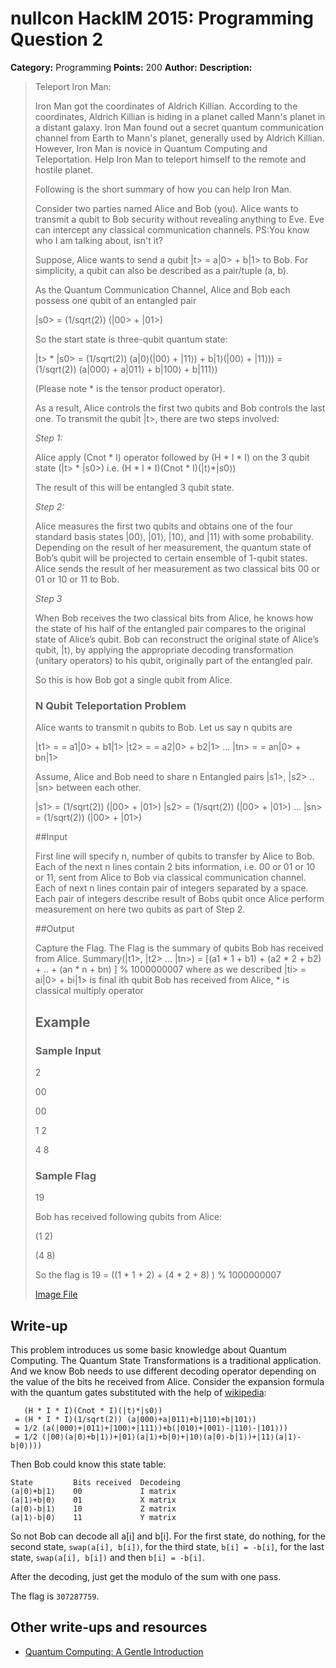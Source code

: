 # nullcon HackIM 2015: Programming Question 2

**Category:** Programming
**Points:** 200
**Author:**
**Description:**

>Teleport Iron Man:
>
>Iron Man got the coordinates of Aldrich Killian. According to the coordinates, Aldrich Killian is hiding in a planet called Mann's planet in a distant galaxy. Iron Man found out a secret quantum communication channel from Earth to Mann's planet, generally used by Aldrich Killian. However, Iron Man is novice in Quantum Computing and Teleportation. Help Iron Man to teleport himself to the remote and hostile planet.
>
>Following is the short summary of how you can help Iron Man.
>
>Consider two parties named Alice and Bob (you). Alice wants to transmit a qubit to Bob security without revealing anything to Eve. Eve can intercept any classical communication channels. PS:You know who I am talking about, isn't it?
>
>Suppose, Alice wants to send a qubit |t> = a|0> + b|1> to Bob. For simplicity, a qubit can also be described as a pair/tuple (a, b).
>
>As the Quantum Communication Channel, Alice and Bob each possess one qubit of an entangled pair
>
>|s0> = (1/sqrt(2)) (|00> + |01>)
>
>So the start state is three-qubit quantum state:
>
>|t> * |s0> = (1/sqrt(2)) (a|0⟩(|00⟩ + |11⟩) + b|1⟩(|00⟩ + |11⟩)) = (1/sqrt(2)) (a|000⟩ + a|011⟩ + b|100⟩ + b|111⟩)
>
>(Please note * is the tensor product operator).
>
>As a result, Alice controls the first two qubits and Bob controls the last one.
>To transmit the qubit |t>, there are two steps involved:
>
>*Step 1:*
>
>Alice apply (Cnot * I) operator followed by (H * I * I) on the 3 qubit state (|t> * |s0>) i.e. (H * I * I)(Cnot * I)(|t⟩*|s0⟩)
>
>The result of this will be entangled 3 qubit state.
>
>*Step 2:*
>
>Alice measures the first two qubits and obtains one of the four standard basis states |00⟩, |01⟩, |10⟩, and |11⟩ with some probability. Depending on the result of her measurement, the quantum state of Bob’s qubit will be projected to certain ensemble of 1-qubit states. Alice sends the result of her measurement as two classical bits 00 or 01 or 10 or 11 to Bob.
>
>*Step 3*
>
>When Bob receives the two classical bits from Alice, he knows how the state of his half of the entangled pair compares to the original state of Alice’s qubit. Bob can reconstruct the original state of Alice’s qubit, |t⟩, by applying the appropriate decoding transformation (unitary operators) to his qubit, originally part of the entangled pair.
>
>So this is how Bob got a single qubit from Alice.
>
>### N Qubit Teleportation Problem
>
>Alice wants to transmit n qubits to Bob. Let us say n qubits are
>
>|t1> = = a1|0> + b1|1> |t2> = = a2|0> + b2|1> ... |tn> = = an|0> + bn|1>
>
>Assume, Alice and Bob need to share n Entangled pairs |s1>, |s2> .. |sn> between each other.
>
>|s1> = (1/sqrt(2)) (|00> + |01>) |s2> = (1/sqrt(2)) (|00> + |01>) ... |sn> = (1/sqrt(2)) (|00> + |01>) 
>
>
>##Input
>
>First line will specify n, number of qubits to transfer by Alice to Bob. Each of the next n lines contain 2 bits information, i.e. 00 or 01 or 10 or 11, sent from Alice to Bob via classical communication channel. Each of next n lines contain pair of integers separated by a space. Each pair of integers describe result of Bobs qubit once Alice perform measurement on here two qubits as part of Step 2.
>
>##Output
>
> Capture the Flag. The Flag is the summary of qubits Bob has received from Alice.
>Summary(|t1>, |t2> ... |tn>) = [(a1 * 1 + b1) + (a2 * 2 + b2) + .. + (an * n + bn) ] % 1000000007 where as we described |ti> = ai|0> + bi|1> is final ith qubit Bob has received from Alice, * is classical multiply operator
>
>## Example 
>
>### Sample Input
>
>2
>
>00
>
>00
>
>1 2
>
>4 8
>
>### Sample Flag
>
>19
>
>Bob has received following qubits from Alice:
>
>(1 2)
>
>(4 8)
>
>So the flag is 19 = ((1 * 1 + 2) + (4 *  2 + 8) ) % 1000000007
>
>	[Image File](input2.txt)

## Write-up

This problem introduces us some basic knowledge about Quantum Computing. The Quantum State Transformations is a traditional application. And we know Bob needs to use different decoding operator depending on the value of the bits he received from Alice. Consider the expansion formula with the quantum gates substituted with the help of [wikipedia](http://en.wikipedia.org/wiki/Quantum_gate):
```
   (H * I * I)(Cnot * I)(|t⟩*|s0⟩)
 = (H * I * I)(1/sqrt(2)) (a|000⟩+a|011⟩+b|110⟩+b|101⟩)
 = 1/2 (a(|000⟩+|011⟩+|100⟩+|111⟩)+b(|010⟩+|001⟩-|110⟩-|101⟩))
 = 1/2 (|00⟩(a|0⟩+b|1⟩)+|01⟩(a|1⟩+b|0⟩+|10⟩(a|0⟩-b|1⟩)+|11⟩(a|1⟩-b|0⟩)))
 ```

Then Bob could know this state table:
```
State         Bits received  Decodeing
(a|0⟩+b|1⟩    00             I matrix
(a|1⟩+b|0⟩    01             X matrix
(a|0⟩-b|1⟩    10             Z matrix
(a|1⟩-b|0⟩    11             Y matrix
```

So not Bob can decode all a[i] and b[i]. For the first state, do nothing, for the second state, `swap(a[i], b[i])`, for the third state, `b[i] = -b[i]`, for the last state, `swap(a[i], b[i])` and then `b[i] = -b[i]`.

After the decoding, just get the modulo of the sum with one pass.

The flag is `307287759`.

## Other write-ups and resources

* [Quantum Computing: A Gentle Introduction](http://goo.gl/5o0Atj)
